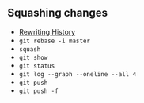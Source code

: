 ## Squashing changes
- [Rewriting History](https://git-scm.com/book/en/v2/Git-Tools-Rewriting-History)
- `git rebase -i master`
- `squash`
- `git show`
- `git status`
- `git log --graph --oneline --all 4`
- `git push`
- `git push -f`
